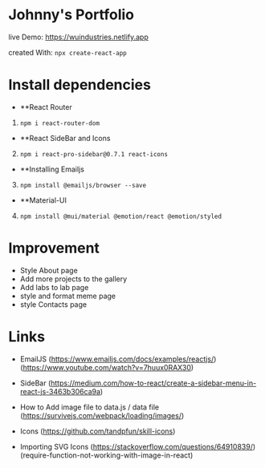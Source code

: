 # Johnny's Portfolio
live Demo: https://wuindustries.netlify.app

created With:
`npx create-react-app`

# Install dependencies

- **React Router
1. `npm i react-router-dom`
- **React SideBar and Icons
2. `npm i react-pro-sidebar@0.7.1 react-icons`
- **Installing Emailjs
3. `npm install @emailjs/browser --save`
- **Material-UI
4. `npm install @mui/material @emotion/react @emotion/styled`

# Improvement
- Style About page
- Add more projects to the gallery
- Add labs to lab page
- style and format meme page
- style Contacts page



# Links
- EmailJS
(https://www.emailjs.com/docs/examples/reactjs/)
(https://www.youtube.com/watch?v=7huux0RAX30)

- SideBar
(https://medium.com/how-to-react/create-a-sidebar-menu-in-react-js-3463b306ca9a)

- How to Add image file to data.js / data file
(https://survivejs.com/webpack/loading/images/)

- Icons
(https://github.com/tandpfun/skill-icons)

- Importing SVG Icons
(https://stackoverflow.com/questions/64910839/)(require-function-not-working-with-image-in-react)